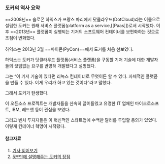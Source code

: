 ---
---

### 도커의 역사 요약
==2008년== 솔로몬 하익스가 프랑스 파리에서 닷클라우드(DotCloud)라는 이름으로 설립한 도커는 원래 서비스 플랫폼(platform as a service,[[Paas]])로서 시작했다. 이후 ==2013년== 플랫폼이 실행되는 기저의 소프트웨어 컨테이너를 보편화하는 것으로 초점이 변화했다.  
   
하익스는 2013년 3월 ==파이콘(PyCon)==에서 도커를 처음 선보였다. 

하익스는 도커가 닷클라우드 플랫폼(서비스 플랫폼)을 구동할 기저 기술에 대한 개발자들의 끊임없는 요구를 반영해 개발됐다고 설명했다. 

그는 “이 기저 기술이 있다면 리눅스 컨테이너로 무엇이든 할 수 있다. 자체적인 플랫폼을 만들 수 있다. 이게 우리가 하고 있는 것이다”라고 말했다.   
  
그래서 도커가 탄생했다.

이 오픈소스 프로젝트는 개발자들을 신속히 끌어들였고 유명한 IT 업체인 마이크로소프트, IBM, 레드햇 등이 관심을 보였다.

그리고 벤처 투자자들은 이 혁신적인 스타트업에 수백만 달러를 투입할 용의가 있었다. 이렇게 컨테이너 혁명이 시작됐다. 

#### 참고자료
1.  [기사 읽어보기](https://www.ciokorea.com/news/203679)
2. [5분만에 설명해주는 도커의 장점](https://www.youtube.com/watch?v=chnCcGCTyBg)